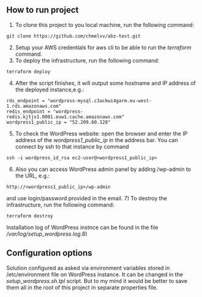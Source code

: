 ## How to run project
1) To clone this project to you local machine, run the following command:
```
git clone https://github.com/chmelvv/abz-test.git
```
2) Setup your AWS credentials for aws cli to be able to run the _terraform_ command.
3) To deploy the infrastructure, run the following command:
```
terraform deploy
```
4) After the script finishes, it will output some hostname and IP address of the
   deployed instance,e.g.:
```
rds_endpoint = "wordpress-mysql.c3ackwi4garm.eu-west-1.rds.amazonaws.com"
redis_endpoint = "wordpress-redis.kjtjv1.0001.euw1.cache.amazonaws.com"
wordpress1_public_ip = "52.209.60.128"
```
5) To check the WordPress website: open the browser and enter the IP address of the _wordpress1_public_ip_
   in the address bar.
You can connect by ssh to that instance by command 
```
ssh -i wordpress_id_rsa ec2-user@<wordpress1_public_ip>
```
6) Also you can access WordPress admin panel by adding /wp-admin to the URL, e.g.:
```
http://<wordpress1_public_ip>/wp-admin
```
and use login/password provided in the email.
7) To destroy the infrastructure, run the following command:
```
terraform destroy
```
Installation log of WordPress instnce can be found in the file _/var/log/setup_wordpress.log_.8) 

## Configuration options
Solution configured as asked via environment variables stored in /etc/environment file on WordPress instance.
It can be changed in the _setup_wordpress.sh.tpl_ script. But to my mind it 
would be better to save them all in the root of this project in separate properties file.
